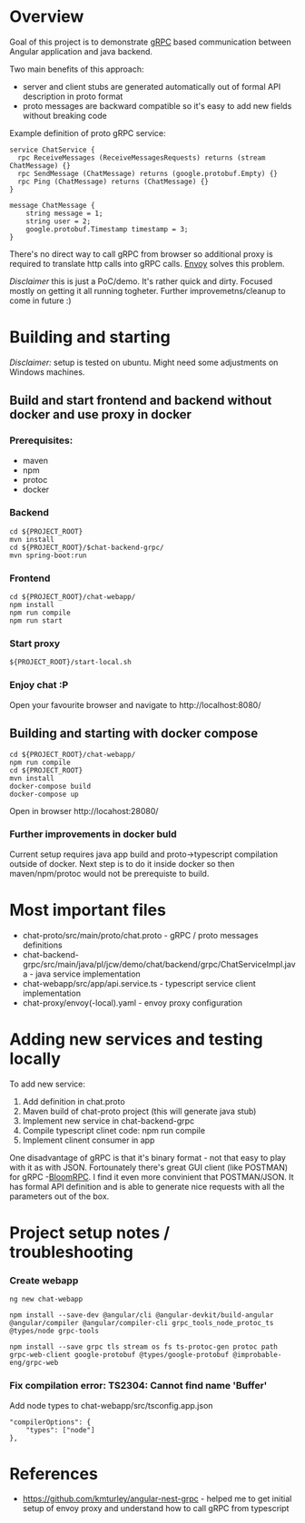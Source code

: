 Overview
========

Goal of this project is to demonstrate [gRPC](https://grpc.io/) based communication between Angular application and java backend.

Two main benefits of this approach:

* server and client stubs are generated automatically out of formal API description in proto format
* proto messages are backward compatible so it's easy to add new fields without breaking code

Example definition of proto gRPC service:

    service ChatService {
      rpc ReceiveMessages (ReceiveMessagesRequests) returns (stream ChatMessage) {}
      rpc SendMessage (ChatMessage) returns (google.protobuf.Empty) {}
      rpc Ping (ChatMessage) returns (ChatMessage) {}
    }

    message ChatMessage {
        string message = 1;
        string user = 2;
        google.protobuf.Timestamp timestamp = 3;
    }

There's no direct way to call gRPC from browser so additional proxy is required to translate http calls into gRPC calls. [Envoy](https://www.envoyproxy.io/) solves this problem.

*Disclaimer* this is just a PoC/demo. It's rather quick and dirty. Focused mostly on getting it all running togheter. Further improvemetns/cleanup to come in future :)

Building and starting
=====================

*Disclaimer:* setup is tested on ubuntu. Might need some adjustments on Windows machines.

Build and start frontend and backend without docker and use proxy in docker
---------------------------------------------------
### Prerequisites:

* maven
* npm
* protoc
* docker

### Backend
    cd ${PROJECT_ROOT}
    mvn install
    cd ${PROJECT_ROOT}/$chat-backend-grpc/
    mvn spring-boot:run

### Frontend
    cd ${PROJECT_ROOT}/chat-webapp/
    npm install
    npm run compile
    npm run start

### Start proxy
    ${PROJECT_ROOT}/start-local.sh

### Enjoy chat :P

Open your favourite browser and navigate to http://localhost:8080/


Building and starting with docker compose
-----------------------------------------
    cd ${PROJECT_ROOT}/chat-webapp/
    npm run compile
    cd ${PROJECT_ROOT}
    mvn install
    docker-compose build
    docker-compose up

Open in browser http://locahost:28080/

### Further improvements in docker buld
Current setup requires java app build and proto->typescript compilation outside of docker. Next step is to do it inside docker so then maven/npm/protoc would not be prerequiste to build.

Most important files
====================

* chat-proto/src/main/proto/chat.proto - gRPC / proto messages definitions
* chat-backend-grpc/src/main/java/pl/jcw/demo/chat/backend/grpc/ChatServiceImpl.java - java service implementation
* chat-webapp/src/app/api.service.ts - typescript service client implementation
* chat-proxy/envoy(-local).yaml - envoy proxy configuration

Adding new services and testing locally
=======================================

To add new service:
1. Add definition in chat.proto
2. Maven build of chat-proto project (this will generate java stub)
3. Implement new service in chat-backend-grpc
4. Compile typescript clinet code: npm run compile
5. Implement clinent consumer in app

One disadvantage of gRPC is that it's binary format - not that easy to play with it as with JSON. Fortounately there's great GUI client (like POSTMAN) for gRPC -[BloomRPC](https://github.com/uw-labs/bloomrpc). I find it even more convinient that POSTMAN/JSON. It has formal API definition and is able to generate nice requests with all the parameters out of the box.

Project setup notes / troubleshooting
=====================================

### Create webapp

    ng new chat-webapp

    npm install --save-dev @angular/cli @angular-devkit/build-angular @angular/compiler @angular/compiler-cli grpc_tools_node_protoc_ts @types/node grpc-tools

    npm install --save grpc tls stream os fs ts-protoc-gen protoc path grpc-web-client google-protobuf @types/google-protobuf @improbable-eng/grpc-web


### Fix compilation error: TS2304: Cannot find name 'Buffer'
Add node types to chat-webapp/src/tsconfig.app.json

    "compilerOptions": {
        "types": ["node"]
    },

References
==========

* https://github.com/kmturley/angular-nest-grpc - helped me to get initial setup of envoy proxy and understand how to call gRPC from typescript
